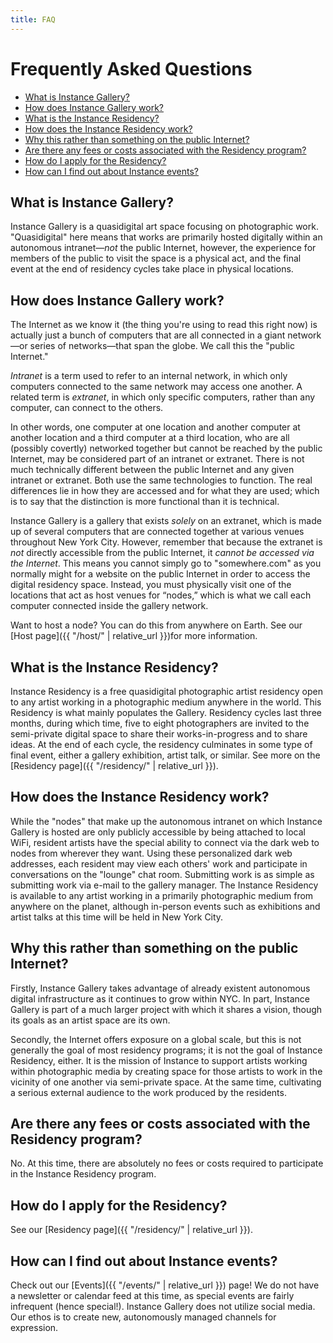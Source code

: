 ```yaml
---
title: FAQ
---
```


# Frequently Asked Questions

* [What is Instance Gallery?](#what-is-instance-gallery)
* [How does Instance Gallery work?](#how-does-instance-gallery-work)
* [What is the Instance Residency?](#what-is-the-instance-residency)
* [How does the Instance Residency work?](#how-does-the-instance-residency-work)
* [Why this rather than something on the public Internet?](#why-this-rather-than-something-on-the-public-internet)
* [Are there any fees or costs associated with the Residency program?](#are-there-any-fees-or-costs-associated-with-the-residency-program)
* [How do I apply for the Residency?](#how-do-i-apply-for-the-residency)
* [How can I find out about Instance events?](#how-can-i-find-out-about-instance-events)


## What is Instance Gallery?

Instance Gallery is a quasidigital art space focusing on photographic work. "Quasidigital" here means that works are primarily hosted digitally within an autonomous intranet—*not* the public Internet, however, the experience for members of the public to visit the space is a physical act, and the final event at the end of residency cycles take place in physical locations.

## How does Instance Gallery work?

The Internet as we know it (the thing you're using to read this right now) is actually just a bunch of computers that are all connected in a giant network—or series of networks—that span the globe. We call this the "public Internet."

*Intranet* is a term used to refer to an internal network, in which only computers connected to the same network may access one another. A related term is *extranet*, in which only specific computers, rather than any computer, can connect to the others.

In other words, one computer at one location and another computer at another location and a third computer at a third location, who are all (possibly covertly) networked together but cannot be reached by the public Internet, may be considered part of an intranet or extranet. There is not much technically different between the public Internet and any given intranet or extranet. Both use the same technologies to function. The real differences lie in how they are accessed and for what they are used; which is to say that the distinction is more functional than it is technical.

Instance Gallery is a gallery that exists *solely* on an extranet, which is made up of several computers that are connected together at various venues throughout New York City. However, remember that because the extranet is *not* directly accessible from the public Internet, it *cannot be accessed via the Internet*. This means you cannot simply go to "somewhere.com" as you normally might for a website on the public Internet in order to access the digital residency space. Instead, you must physically visit one of the locations that act as host venues for &ldquo;nodes,&rdquo; which is what we call each computer connected inside the gallery network.

Want to host a node? You can do this from anywhere on Earth. See our [Host page]({{ "/host/" | relative_url }})for more information.

## What is the Instance Residency?

Instance Residency is a free quasidigital photographic artist residency open to any artist working in a photographic medium anywhere in the world. This Residency is what mainly populates the Gallery. Residency cycles last three months, during which time, five to eight photographers are invited to the semi-private digital space to share their works-in-progress and to share ideas. At the end of each cycle, the residency culminates in some type of final event, either a gallery exhibition, artist talk, or similar. See more on the [Residency page]({{ "/residency/" | relative_url }}).

## How does the Instance Residency work?

While the "nodes" that make up the autonomous intranet on which Instance Gallery is hosted are only publicly accessible by being attached to local WiFi, resident artists have the special ability to connect via the dark web to nodes from wherever they want. Using these personalized dark web addresses, each resident may view each others' work and participate in conversations on the "lounge" chat room. Submitting work is as simple as submitting work via e-mail to the gallery manager. The Instance Residency is available to any artist working in a primarily photographic medium from anywhere on the planet, although in-person events such as exhibitions and artist talks at this time will be held in New York City.

## Why this rather than something on the public Internet?

Firstly, Instance Gallery takes advantage of already existent autonomous digital infrastructure as it continues to grow within NYC. In part, Instance Gallery is part of a much larger project with which it shares a vision, though its goals as an artist space are its own.

Secondly, the Internet offers exposure on a global scale, but this is not generally the goal of most residency programs; it is not the goal of Instance Residency, either. It is the mission of Instance to support artists working within photographic media by creating space for those artists to work in the vicinity of one another via semi-private space. At the same time, cultivating a serious external audience to the work produced by the residents.


## Are there any fees or costs associated with the Residency program?

No. At this time, there are absolutely no fees or costs required to participate in the Instance Residency program.

## How do I apply for the Residency?

See our [Residency page]({{ "/residency/" | relative_url }}).

## How can I find out about Instance events? 

Check out our [Events]({{ "/events/" | relative_url }}) page! We do not have a newsletter or calendar feed at this time, as special events are fairly infrequent (hence special!). Instance Gallery does not utilize social media. Our ethos is to create new, autonomously managed channels for expression.
